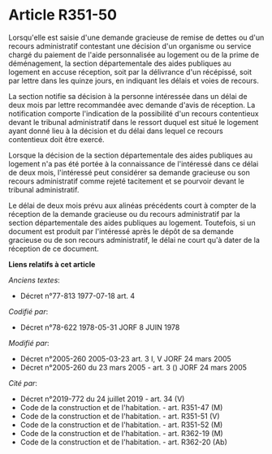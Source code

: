 # Article R351-50

Lorsqu'elle est saisie d'une demande gracieuse de remise de dettes ou d'un recours administratif contestant une décision d'un
organisme ou service chargé du paiement de l'aide personnalisée au logement ou de la prime de déménagement, la section
départementale des aides publiques au logement en accuse réception, soit par la délivrance d'un récépissé, soit par lettre
dans les quinze jours, en indiquant les délais et voies de recours.

La section notifie sa décision à la personne intéressée dans un délai de deux mois par lettre recommandée avec demande d'avis
de réception. La notification comporte l'indication de la possibilité d'un recours contentieux devant le tribunal
administratif dans le ressort duquel est situé le logement ayant donné lieu à la décision et du délai dans lequel ce recours
contentieux doit être exercé.

Lorsque la décision de la section départementale des aides publiques au logement n'a pas été portée à la connaissance de
l'intéressé dans ce délai de deux mois, l'intéressé peut considérer sa demande gracieuse ou son recours administratif comme
rejeté tacitement et se pourvoir devant le tribunal administratif.

Le délai de deux mois prévu aux alinéas précédents court à compter de la réception de la demande gracieuse ou du recours
administratif par la section départementale des aides publiques au logement. Toutefois, si un document est produit par
l'intéressé après le dépôt de sa demande gracieuse ou de son recours administratif, le délai ne court qu'à dater de la
réception de ce document.

**Liens relatifs à cet article**

_Anciens textes_:

  - Décret n°77-813 1977-07-18 art. 4

_Codifié par_:

  - Décret n°78-622 1978-05-31 JORF 8 JUIN 1978

_Modifié par_:

  - Décret n°2005-260 2005-03-23 art. 3 I, V JORF 24 mars 2005
  - Décret n°2005-260 du 23 mars 2005 - art. 3 () JORF 24 mars 2005

_Cité par_:

  - Décret n°2019-772 du 24 juillet 2019 - art. 34 (V)
  - Code de la construction et de l'habitation. - art. R351-47 (M)
  - Code de la construction et de l'habitation. - art. R351-51 (V)
  - Code de la construction et de l'habitation. - art. R351-52 (M)
  - Code de la construction et de l'habitation. - art. R362-19 (M)
  - Code de la construction et de l'habitation. - art. R362-20 (Ab)
